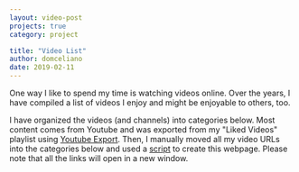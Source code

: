 ```yaml
---
layout: video-post
projects: true
category: project

title: "Video List"
author: domceliano
date: 2019-02-11
---
```


One way I like to spend my time is watching videos online. Over the years, I have compiled a list of videos I enjoy and might be enjoyable to others, too.

I have organized the videos (and channels) into categories below. Most content comes from Youtube and was exported from my "Liked Videos" playlist using <a href= "https://sourceforge.net/projects/youtubeexport/">Youtube Export</a>. Then, I manually moved all my video URLs into the categories below and used a <a href="https://github.com/domcc3/url_organizer">script</a> to create this webpage. Please note that all the links will open in a new window.